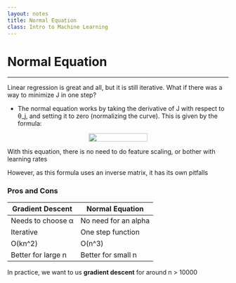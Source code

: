 ```yaml
---
layout: notes
title: Normal Equation
class: Intro to Machine Learning
---
```


# Normal Equation
---

Linear regression is great and all, but it is still iterative. What if there was a way to minimize J in one step?
* The normal equation works by taking the derivative of J with respect to θ_j, and setting it to zero (normalizing the curve). This is given by the formula:

<p align="center"><img src="https://raw.githubusercontent.com/rzhade3/MarkdownNotes/master/MachineLearning/svgs/normal_equation_formula.svg?invert_in_darkmode" align=middle width=134.611455pt height=18.75984pt/></p>

With this equation, there is no need to do feature scaling, or bother with learning rates

However, as this formula uses an inverse matrix, it has its own pitfalls

### Pros and Cons
| Gradient Descent   |    Normal Equation   |
|--------------------|----------------------|
| Needs to choose α  | No need for an alpha |
| Iterative			 | One step function	|
| O(kn^2) 			 | O(n^3) 			    |
| Better for large n | Better for small n   |

In practice, we want to us __gradient descent__ for around n > 10000